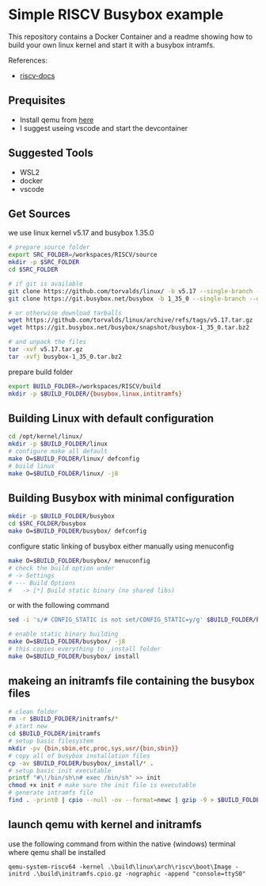 # Simple RISCV Busybox example
This repository contains a Docker Container and a readme showing how to build your own linux kernel and start it with a busybox intramfs.

References:
- [riscv-docs](https://risc-v-getting-started-guide.readthedocs.io/en/latest/index.html)


## Prequisites
- Install qemu from [here](https://www.qemu.org/download/)
- I suggest useing vscode and start the devcontainer

## Suggested Tools
- WSL2
- docker
- vscode

## Get Sources
we use linux kernel v5.17 and busybox 1.35.0

```bash
# prepare source folder
export SRC_FOLDER=/workspaces/RISCV/source
mkdir -p $SRC_FOLDER
cd $SRC_FOLDER

# if git is available
git clone https://github.com/torvalds/linux/ -b v5.17 --single-branch --depth 1
git clone https://git.busybox.net/busybox -b 1_35_0 --single-branch --depth 1

# or otherwise download tarballs
wget https://github.com/torvalds/linux/archive/refs/tags/v5.17.tar.gz 
wget https://git.busybox.net/busybox/snapshot/busybox-1_35_0.tar.bz2

# and unpack the files
tar -xvf v5.17.tar.gz 
tar -xvfj busybox-1_35_0.tar.bz2 
```

prepare build folder
```bash
export BUILD_FOLDER=/workspaces/RISCV/build
mkdir -p $BUILD_FOLDER/{busybox,linux,intitramfs}
```

## Building Linux with default configuration
```bash
cd /opt/kernel/linux/
mkdir -p $BUILD_FOLDER/linux
# configure make all default
make O=$BUILD_FOLDER/linux/ defconfig
# build linux 
make O=$BUILD_FOLDER/linux/ -j8
```

## Building Busybox with minimal configuration
```bash
mkdir -p $BUILD_FOLDER/busybox
cd $SRC_FOLDER/busybox
make O=$BUILD_FOLDER/busybox/ defconfig
```
configure static linking of busybox either manually using menuconfig 

```bash
make O=$BUILD_FOLDER/busybox/ menuconfig 
# check the build option under
# -> Settings
# --- Build Options
#   -> [*] Build static binary (no shared libs)   
```
or with the following command
```bash
sed -i 's/# CONFIG_STATIC is not set/CONFIG_STATIC=y/g' $BUILD_FOLDER/busybox/.config
```
```bash
# enable static binary building
make O=$BUILD_FOLDER/busybox/ -j8
# this copies everything to _install folder 
make O=$BUILD_FOLDER/busybox/ install
```


## makeing an initramfs file containing the busybox files
```bash
# clean folder
rm -r $BUILD_FOLDER/initramfs/*
# start new
cd $BUILD_FOLDER/initramfs
# setup basic filesystem
mkdir -pv {bin,sbin,etc,proc,sys,usr/{bin,sbin}}
# copy all of busybox installation files
cp -av $BUILD_FOLDER/busybox/_install/* .
# setup basic init executable
printf "#\!/bin/sh\n# exec /bin/sh" >> init
chmod +x init # make sure the init file is executable
# generate intramfs file
find . -print0 | cpio --null -ov --format=newc | gzip -9 > $BUILD_FOLDER/initramfs.cpio.gz
```

## launch qemu with kernel and initramfs
use the following command from within the native (windows) terminal where qemu shall be installed
```
qemu-system-riscv64 -kernel .\build\linux\arch\riscv\boot\Image -initrd .\build\initramfs.cpio.gz -nographic -append "console=ttyS0"
```


